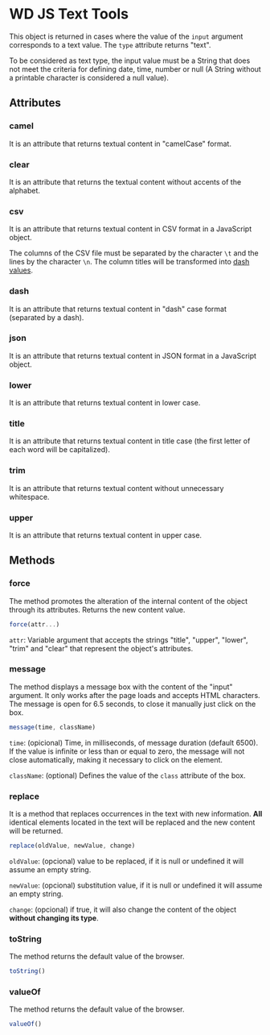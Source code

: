 # WD JS Text Tools

This object is returned in cases where the value of the `input` argument corresponds to a text value. The `type` attribute returns "text".

To be considered as text type, the input value must be a String that does not meet the criteria for defining date, time, number or null (A String without a printable character is considered a null value).

## Attributes

### camel

It is an attribute that returns textual content in "camelCase" format.

### clear

It is an attribute that returns the textual content without accents of the alphabet.

### csv

It is an attribute that returns textual content in CSV format in a JavaScript object.

The columns of the CSV file must be separated by the character `\t` and the lines by the character `\n`. The column titles will be transformed into [dash values](#dash).

### dash

It is an attribute that returns textual content in "dash" case format (separated by a dash).

### json

It is an attribute that returns textual content in JSON format in a JavaScript object.

### lower

It is an attribute that returns textual content in lower case.

### title

It is an attribute that returns textual content in title case (the first letter of each word will be capitalized).

### trim

It is an attribute that returns textual content without unnecessary whitespace.

### upper

It is an attribute that returns textual content in upper case.

## Methods

### force

The method promotes the alteration of the internal content of the object through its attributes. Returns the new content value.

```js
force(attr...)
```

`attr`: Variable argument that accepts the strings "title", "upper", "lower", "trim" and "clear" that represent the object's attributes.

### message

The method displays a message box with the content of the "input" argument. It only works after the page loads and accepts HTML characters. The message is open for 6.5 seconds, to close it manually just click on the box.

```js
message(time, className)
```

`time`: (opicional) Time, in milliseconds, of message duration (default 6500). If the value is infinite or less than or equal to zero, the message will not close automatically, making it necessary to click on the element.

`className`: (optional) Defines the value of the `class` attribute of the box.

### replace

It is a method that replaces occurrences in the text with new information. **All** identical elements located in the text will be replaced and the new content will be returned.

```js
replace(oldValue, newValue, change)
```

`oldValue`: (opcional) value to be replaced, if it is null or undefined it will assume an empty string.

`newValue`: (opcional) substitution value, if it is null or undefined it will assume an empty string.

`change`: (opcional) if true, it will also change the content of the object **without changing its type**.

### toString

The method returns the default value of the browser.

```js
toString()
```

### valueOf

The method returns the default value of the browser.

```js
valueOf()
```
